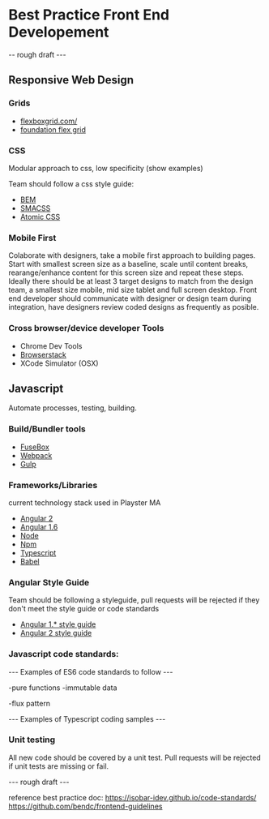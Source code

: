 <h1>Best Practice Front End Developement</h1> -- rough draft ---

<h2>Responsive Web Design</h2>

<h3>Grids</h3>
<ul>
  <li><a href="http://flexboxgrid.com/">flexboxgrid.com/</a></li>
  <li><a href="http://foundation.zurb.com/sites/docs/flex-grid.html">foundation flex grid</a></li>
</ul>
<h3>CSS</h3>
  <p>Modular approach to css, low specificity (show examples)</p>
  <p>Team should follow a css style guide:</p>
<ul>
  <li><a href="http://getbem.com/">BEM</a></li>
  <li><a href="https://smacss.com/">SMACSS</a></li>
  <li><a href="https://acss.io">Atomic CSS</a></li>
</ul>

<h3>Mobile First</h3>

<p>Colaborate with designers, take a mobile first approach to building pages. Start with smallest screen size as a baseline, scale until content breaks, rearange/enhance content for this screen size and repeat these steps. Ideally there should be at least 3 target designs to match from the design team, a smallest size mobile, mid size tablet and full screen desktop. Front end developer should communicate with designer or design team during integration, have designers review coded designs as frequently as posible.</p>

<h3>Cross browser/device developer Tools</h3>

  <ul>
    <li><a href="https://developer.chrome.com/devtools"></a>Chrome Dev Tools</li>
    <li><a href="">Browserstack</a></li>
    <li>XCode Simulator (OSX) </li>
  </ul>

<h2>Javascript</h2>
  <p>Automate processes, testing, building.</p>
  
 <h3>Build/Bundler tools</h3>
 <ul>
    <li><a href="https://www.npmjs.com/package/fuse-box">FuseBox</a></li>
    <li><a href="https://webpack.github.io/">Webpack</a></li>
    <li><a href="http://gulpjs.com/">Gulp</a></li>
 </ul>
 
 <h3>Frameworks/Libraries</h3>
  <p>current technology stack used in Playster MA</p>
 <ul>
  <li><a href="https://angular.io/">Angular 2</a></li>
  <li><a href="https://angularjs.org/">Angular 1.6</a></li>
  <li><a href="https://nodejs.org/en/">Node</a></li>
  <li><a href="https://www.npmjs.com/">Npm</a></li>
  <li><a href="https://www.typescriptlang.org/">Typescript</a></li>
  <li><a href="https://babeljs.io/">Babel</a></li>
 </ul>
 
 
 <h3>Angular Style Guide</h3>
 
 <p>Team should be following a styleguide, pull requests will be rejected if they don't meet the style guide or code standards</p>
 
 <ul>
  <li><a href="https://github.com/johnpapa/angular-styleguide/blob/master/a1/README.md">Angular 1.* style guide</a></li>
  <li><a href="https://angular.io/docs/ts/latest/guide/style-guide.html">Angular 2 style guide</a></li>
 </ul>
 
 <h3>Javascript code standards:</h3>
 
 --- Examples of ES6 code standards to follow ---
 
 -pure functions
 -immutable data
 
 -flux pattern
 
 --- Examples of Typescript coding samples ---
 
 <h3>Unit testing</h3>
 
 <p>All new code should be covered by a unit test. Pull requests will be rejected if unit tests are missing or fail.</p>
 
 --- rough draft ---
 
 
reference best practice doc:
<a href="https://isobar-idev.github.io/code-standards/">https://isobar-idev.github.io/code-standards/</a>
<a href="https://github.com/bendc/frontend-guidelines">https://github.com/bendc/frontend-guidelines</a>
